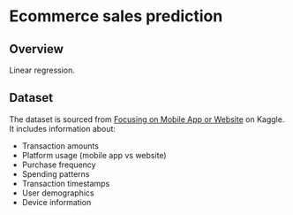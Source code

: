 # Ecommerce sales prediction

## Overview
Linear regression.

## Dataset
The dataset is sourced from [Focusing on Mobile App or Website](https://www.kaggle.com/datasets/kolawale/focusing-on-mobile-app-or-website/data) on Kaggle. It includes information about:
- Transaction amounts
- Platform usage (mobile app vs website)
- Purchase frequency
- Spending patterns
- Transaction timestamps
- User demographics
- Device information
